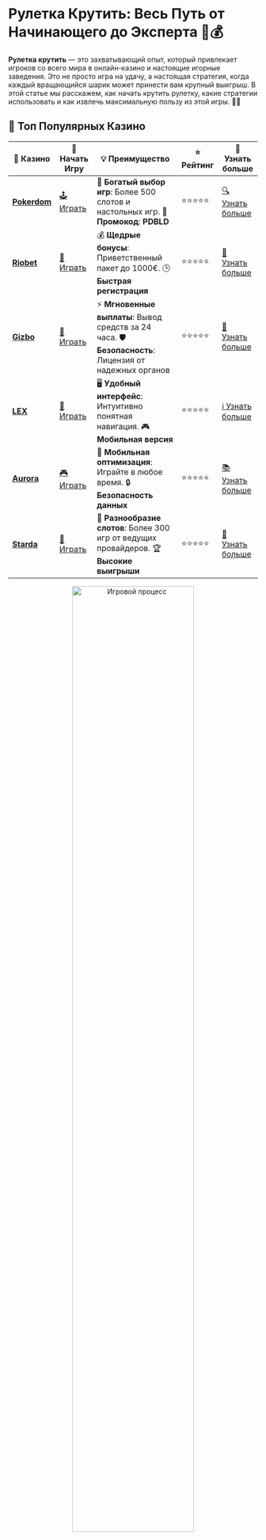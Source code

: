 # Рулетка Крутить: Весь Путь от Начинающего до Эксперта 🎡💰

**Рулетка крутить** — это захватывающий опыт, который привлекает игроков со всего мира в онлайн-казино и настоящие игорные заведения. Это не просто игра на удачу, а настоящая стратегия, когда каждый вращающийся шарик может принести вам крупный выигрыш. В этой статье мы расскажем, как начать крутить рулетку, какие стратегии использовать и как извлечь максимальную пользу из этой игры. 🎰🔮

## 🌟 Топ Популярных Казино

| 🎲 **Казино** | 🔗 **Начать Игру** | 💡 **Преимущество** | ⭐ **Рейтинг** | 🔗 **Узнать больше** |
|--------------|---------------------|---------------------|----------------|----------------------|
| [**Pokerdom**](https://brandplay.link/4k77v2yx) | [🕹️ Играть](https://brandplay.link/4k77v2yx) | 🎉 **Богатый выбор игр**: Более 500 слотов и настольных игр. 🎁 **Промокод**: **PDBLD** | ⭐⭐⭐⭐⭐ | [🔍 Узнать больше](https://brandplay.link/4k77v2yx) |
| [**Riobet**](https://brandplay.link/7xBLTPyj) | [🎰 Играть](https://brandplay.link/7xBLTPyj) | 💰 **Щедрые бонусы**: Приветственный пакет до 1000€. 🕒 **Быстрая регистрация** | ⭐⭐⭐⭐⭐ | [📖 Узнать больше](https://brandplay.link/7xBLTPyj) |
| [**Gizbo**](https://brandplay.link/bprXw4YV) | [🎲 Играть](https://brandplay.link/bprXw4YV) | ⚡ **Мгновенные выплаты**: Вывод средств за 24 часа. 🛡️ **Безопасность**: Лицензия от надежных органов | ⭐⭐⭐⭐⭐ | [📝 Узнать больше](https://brandplay.link/bprXw4YV) |
| [**LEX**](https://brandplay.link/zW4hdDFV) | [🤑 Играть](https://brandplay.link/zW4hdDFV) | 🖥️ **Удобный интерфейс**: Интуитивно понятная навигация. 🎮 **Мобильная версия** | ⭐⭐⭐⭐⭐ | [ℹ️ Узнать больше](https://brandplay.link/zW4hdDFV) |
| [**Aurora**](https://10trafic-stat2.com/click/668546556bcc6313411604bd/6766/13032/subaccount) | [🎮 Играть](https://10trafic-stat2.com/click/668546556bcc6313411604bd/6766/13032/subaccount) | 📱 **Мобильная оптимизация**: Играйте в любое время. 🔒 **Безопасность данных** | ⭐⭐⭐⭐⭐ | [📚 Узнать больше](https://10trafic-stat2.com/click/668546556bcc6313411604bd/6766/13032/subaccount) |
| [**Starda**](https://brandplay.link/fB7xwRFL) | [🎯 Играть](https://brandplay.link/fB7xwRFL) | 🎰 **Разнообразие слотов**: Более 300 игр от ведущих провайдеров. 🏆 **Высокие выигрыши** | ⭐⭐⭐⭐⭐ | [🔎 Узнать больше](https://brandplay.link/fB7xwRFL) |

<div align="center">
    <img src="https://i.pinimg.com/originals/1d/b3/25/1db325483acbe642c6d4e6fdd73a4988.gif" alt="Игровой процесс" width="70%">
</div>

## 💎 Лучшие Бонусы и Акции

| 🎲 **Казино** | 🔗 **Начать Игру** | 💡 **Преимущество** | ⭐ **Рейтинг** | 🔗 **Узнать больше** |
|--------------|---------------------|---------------------|----------------|----------------------|
| [**Kometa**](https://brandplay.link/8ZymQJV8) | [🎰 Играть](https://brandplay.link/8ZymQJV8) | 🎁 **Эксклюзивные бонусы**: Регулярные акции и промо. 🔄 **Программы лояльности** | ⭐⭐⭐⭐☆ | [🔍 Узнать больше](https://brandplay.link/8ZymQJV8) |
| [**R7**](https://brandplay.link/bMd3Yjsw) | [🕹️ Играть](https://brandplay.link/bMd3Yjsw) | 🕒 **Круглосуточная поддержка**: Всегда на связи. 💸 **Высокие лимиты** | ⭐⭐⭐⭐☆ | [📖 Узнать больше](https://brandplay.link/bMd3Yjsw) |
| [**7K**](https://brandplay.link/BvQyFShp) | [🎲 Играть](https://brandplay.link/BvQyFShp) | 🌟 **Эксклюзивные бонусы**: Только для VIP игроков. 🎉 **Сезонные акции** | ⭐⭐⭐⭐☆ | [📝 Узнать больше](https://brandplay.link/BvQyFShp) |
| [**Kent**](https://brandplay.link/Fv2WP3js) | [🤑 Играть](https://brandplay.link/Fv2WP3js) | 📈 **Высокий RTP**: Более 98%. 💼 **Профессиональная поддержка** | ⭐⭐⭐⭐☆ | [ℹ️ Узнать больше](https://brandplay.link/Fv2WP3js) |
| [**1Xslots**](https://brandplay.link/hSB1khtr) | [🎮 Играть](https://brandplay.link/hSB1khtr) | 🎉 **Множество акций**: Еженедельные бонусы и турниры. 🛡️ **Безопасность** | ⭐⭐⭐⭐☆ | [📚 Узнать больше](https://brandplay.link/hSB1khtr) |
| [**Gama**](https://brandplay.link/j6NMKsDz) | [🎯 Играть](https://brandplay.link/j6NMKsDz) | 🔍 **Интуитивный интерфейс**: Легкость использования. 🏅 **Престижные турниры** | ⭐⭐⭐⭐☆ | [🔎 Узнать больше](https://brandplay.link/j6NMKsDz) |

<div align="center">
    <img src="https://i.pinimg.com/originals/1d/b3/25/1db325483acbe642c6d4e6fdd73a4988.gif" alt="Игровой процесс" width="70%">
</div>

## 🚀 Быстрые Выигрыши и Поддержка

| 🎲 **Казино** | 🔗 **Начать Игру** | 💡 **Преимущество** | ⭐ **Рейтинг** | 🔗 **Узнать больше** |
|--------------|---------------------|---------------------|----------------|----------------------|
| [**Onion**](https://brandplay.link/zBGRVpQ9) | [🎰 Играть](https://brandplay.link/zBGRVpQ9) | 🤑 **Низкие ставки**: Идеально для начинающих. 🔄 **Быстрые выводы** | ⭐⭐⭐⭐☆ | [🔍 Узнать больше](https://brandplay.link/zBGRVpQ9) |
| [**Чемпион**](https://temon-gter.cfd/go/lRq?p80412p304504pcc44t17455) | [🕹️ Играть](https://temon-gter.cfd/go/lRq?p80412p304504pcc44t17455) | 🏅 **Лояльная программа**: Награды за активность. 🎁 **Ежемесячные бонусы** | ⭐⭐⭐⭐☆ | [📖 Узнать больше](https://temon-gter.cfd/go/lRq?p80412p304504pcc44t17455) |
| [**Vavada**](https://vavadapartner.pro/?promo=ea5c9275-6854-4505-94fc-95ab18221945-linkb2) | [🎲 Играть](https://vavadapartner.pro/?promo=ea5c9275-6854-4505-94fc-95ab18221945-linkb2) | 🚀 **Быстрая регистрация**: Начните играть мгновенно. 🔐 **Безопасные транзакции** | ⭐⭐⭐⭐☆ | [📝 Узнать больше](https://vavadapartner.pro/?promo=ea5c9275-6854-4505-94fc-95ab18221945-linkb2) |
| [**Friends**](https://gofriends.kim/linkb2) | [🤑 Играть](https://gofriends.kim/linkb2) | 🤝 **Социальные игры**: Играйте с друзьями. 🌐 **Мультиплатформенность** | ⭐⭐⭐⭐☆ | [ℹ️ Узнать больше](https://gofriends.kim/linkb2) |
| [**1WIN**](https://brandplay.link/smXVpBbG) | [🎮 Играть](https://brandplay.link/smXVpBbG) | 🏆 **Спортивные ставки**: Широкий выбор видов спорта. 💵 **Высокие коэффициенты** | ⭐⭐⭐⭐☆ | [📚 Узнать больше](https://brandplay.link/smXVpBbG) |
| [**Drip**](https://drp-ircp01.com/c07e6a3db) | [🎯 Играть](https://drp-ircp01.com/c07e6a3db) | 🌐 **Инновационные игры**: Новейшие игровые технологии. 🛡️ **Высокая безопасность** | ⭐⭐⭐⭐☆ | [🔎 Узнать больше](https://drp-ircp01.com/c07e6a3db) |
| [**JoyCasino**](https://rpc30.call2me.pro/?/ru/registration?apkpop=0&partner=p24970p3291217pc98f) | [🎰 Играть](https://rpc30.call2me.pro/?/ru/registration?apkpop=0&partner=p24970p3291217pc98f) | 🎁 **Приятные бонусы**: Ежедневные акции и подарки. 🕹️ **Разнообразие игр** | ⭐⭐⭐⭐☆ | [🔍 Узнать больше](https://rpc30.call2me.pro/?/ru/registration?apkpop=0&partner=p24970p3291217pc98f) |

<div align="center">
    <img src="https://i.pinimg.com/originals/1d/b3/25/1db325483acbe642c6d4e6fdd73a4988.gif" alt="Игровой процесс" width="70%">
</div>
---

✨ **Выбирайте лучшее казино для себя и наслаждайтесь игрой! Удачи!** ✨

## Что Такое Рулетка? 🎯

Рулетка — одна из самых популярных азартных игр, известная благодаря своему простому, но захватывающему процессу. В игре участвует колесо с числовыми секторами, куда игроки ставят свои ставки, предсказывая, в какой сектор приземлится шарик. Это классическая игра, которую легко освоить, но трудно предсказать, когда вам улыбнется удача.

Есть несколько разновидностей рулетки: европейская, американская и французская, каждая со своими особенностями, но суть игры остается одной и той же — угадать, куда попадет шарик.

## Почему Стоит Играть в Рулетку? 🤑

### 1. **Простота Правил** 📜

Одним из главных преимуществ игры в рулетку является простота правил. Все, что нужно — это выбрать ставку и ожидать, где остановится шарик. Правила понятны даже новичкам, что делает эту игру идеальной для тех, кто только начинает свой путь в мир азартных игр.

### 2. **Большие Выигрыши** 💸

Хотя рулетка основана на случайности, правильная стратегия может значительно увеличить ваши шансы на выигрыш. В рулетке, как и в других азартных играх, есть возможность выиграть крупные суммы, особенно если ставка была сделана на большие коэффициенты.

### 3. **Увлекательный Процесс** 🎉

Рулетка — это не просто игра, а целое зрелище! Момент вращения колеса и ожидание результата заставляет сердце биться быстрее, а успешные ставки приносят массу эмоций. Это не только шанс заработать, но и способ развлечься.

### 4. **Доступность 24/7** ⏰

Если вы предпочитаете играть в рулетку онлайн, то у вас есть возможность крутить колесо в любое время суток. Онлайн-казино предлагают круглосуточный доступ к играм, что позволяет играть в удобное время и из любого места.

## Виды Рулетки: Какую Выбрать? 🧐

### 1. **Европейская Рулетка** 🇪🇺

Европейская рулетка — это классическая версия игры, в которой на колесе 37 числовых секторов: от 0 до 36. Это одна из самых популярных версий рулетки, так как она имеет лучшие шансы для игрока благодаря наличию только одного зеро.

### 2. **Американская Рулетка** 🇺🇸

Американская рулетка имеет 38 секторов, включая два зеро: 0 и 00. Это увеличивает преимущество казино, делая эту версию игры менее выгодной для игроков по сравнению с европейской рулеткой.

### 3. **Французская Рулетка** 🇫🇷

Французская рулетка аналогична европейской, но с добавлением особых правил, таких как «La Partage» и «En Prison». Эти правила позволяют игрокам вернуть часть ставки, если шарик попадет в зеро, что снижает преимущество казино.

## Как Крутить Рулетку: Основные Стратегии и Советы 🎲

### 1. **Стратегия Мартингейл** 🔄

Одна из самых известных стратегий для игры в рулетку — это **стратегия Мартингейл**, которая заключается в удвоении ставки после каждого проигрыша. Идея состоит в том, что вы рано или поздно выиграете, и, удвоив ставку, вы вернете все свои потери и получите прибыль.

Однако эта стратегия требует значительных вложений, и нужно внимательно следить за лимитами ставок в казино.

### 2. **Стратегия Фибоначчи** 🔢

Другой популярной стратегией является **стратегия Фибоначчи**, которая основана на последовательности чисел Фибоначчи. Здесь вы увеличиваете ставку по следующему числу последовательности после каждого проигрыша. Когда вы выигрываете, возвращаетесь на два шага назад в последовательности.

### 3. **Стратегия Д'Алемберта** ➖➕

Стратегия **Д'Алемберта** предполагает увеличение ставки на одну единицу после проигрыша и уменьшение на одну единицу после выигрыша. Эта стратегия подходит для более осторожных игроков, так как она минимизирует риски.

### 4. **Простые Ставки на Цвет и Четность** 🔴⚪

Для новичков подойдут **простые ставки** на красное/черное или четное/нечетное. Эти ставки имеют почти 50% шанс на выигрыш и позволяют снизить риски, играя с небольшими ставками.

## Советы для Успешной Игры в Рулетку 🏆

### 1. **Устанавливайте Лимиты** 💳

Перед тем как начать крутить рулетку, установите лимит, сколько вы готовы потратить. Это поможет избежать больших потерь и сделает игру более контролируемой и приятной.

### 2. **Начинайте с Малых Ставок** 💡

Если вы новичок, начните с минимальных ставок, чтобы привыкнуть к игре и почувствовать себя уверенно. Это также позволит вам длительное время наслаждаться игрой, не рискуя большими суммами.

### 3. **Используйте Бонусы** 🎁

Многие онлайн-казино предлагают бонусы и фриспины, которые можно использовать для игры в рулетку. Используйте эти предложения, чтобы увеличить свой баланс и попробовать разные стратегии без лишних затрат.

### 4. **Не Играйте на Эмоциях** 🧘‍♂️

Один из главных советов для успешной игры в рулетку — не позволять эмоциям брать верх. Играйте спокойно и осторожно, избегайте чрезмерных ставок на импульсах. Это поможет вам избежать больших потерь и сделать игру более комфортной.

## Почему Рулетка Крутить в Онлайн-Казино? 🌍

Онлайн-казино предоставляют массу преимуществ для игроков, которые хотят крутить рулетку:

1. **Удобство** — играйте в рулетку в любое время и в любом месте.
2. **Широкий выбор столов** — выберите стол с нужными ставками и правилами.
3. **Безопасность** — онлайн-казино предлагают надежные методы оплаты и защиты ваших данных.
4. **Разнообразие версий** — наслаждайтесь европейской, французской и американской рулеткой.

## Заключение

**Рулетка крутить** — это увлекательный процесс, который может принести не только острые ощущения, но и солидные выигрыши. Важно выбрать подходящее казино, выбрать правильную стратегию и следовать своим лимитам. Помните, что удача может улыбнуться в любой момент, но для максимального успеха нужна грамотная стратегия и терпение. Удачи вам за столом! 🍀🎉🎲
